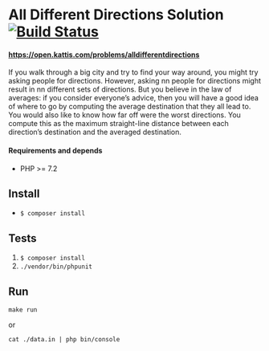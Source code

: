 # All Different Directions Solution [![Build Status](https://travis-ci.org/vladdnepr/alldifferentdirections.svg?branch=master)](https://travis-ci.org/vladdnepr/alldifferentdirections)
#### https://open.kattis.com/problems/alldifferentdirections
If you walk through a big city and try to find your way around, you might try asking people for directions. However, asking nn people for directions might result in nn different sets of directions. But you believe in the law of averages: if you consider everyone’s advice, then you will have a good idea of where to go by computing the average destination that they all lead to. You would also like to know how far off were the worst directions. You compute this as the maximum straight-line distance between each direction’s destination and the averaged destination.

#### Requirements and depends
* PHP >= 7.2

## Install

* ``$ composer install``

## Tests

1. ``$ composer install``
2. ``./vendor/bin/phpunit``

## Run

``make run``

or 

``cat ./data.in | php bin/console``